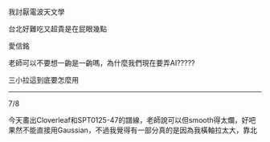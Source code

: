 我討厭電波天文學

台北好難吃又超貴是在屁眼幾點

愛信銘

老師可以不要想一齣是一齣嗎，為什麼我們現在要弄AI?????

三小拉這到底要怎麼用

--------------------

7/8

今天畫出Cloverleaf和SPT0125-47的譜線，老師說可以但smooth得太爛，好吧果然不能直接用Gaussian，不過我覺得有一部分真的是因為我橫軸拉太大，靠北

